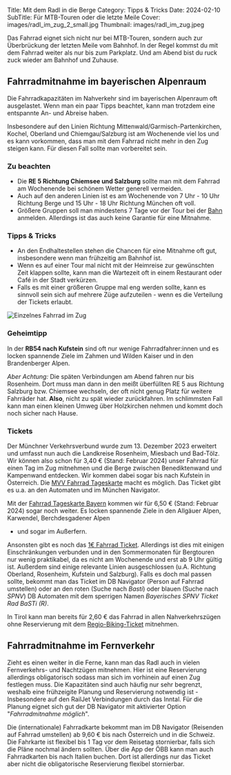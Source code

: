 Title: Mit dem Radl in die Berge
Category: Tipps & Tricks
Date: 2024-02-10
SubTitle: Für MTB-Touren oder die letzte Meile
Cover: images/radl_im_zug_2_small.jpg
Thumbnail: images/radl_im_zug.jpeg

Das Fahrrad eignet sich nicht nur bei MTB-Touren, sondern auch zur Überbrückung
der letzten Meile vom Bahnhof. In der Regel kommst du mit dem Fahrrad weiter als
nur bis zum Parkplatz. Und am Abend bist du ruck zuck wieder am Bahnhof und Zuhause.

## Fahrradmitnahme im bayerischen Alpenraum

Die Fahrradkapazitäten im Nahverkehr sind im bayerischen Alpenraum
oft ausgelastet. Wenn man ein paar Tipps beachtet, kann man trotzdem
eine entspannte An- und Abreise haben.

Insbesondere auf den Linien Richtung Mittenwald/Garmisch-Partenkirchen, Kochel, Oberland
und Chiemgau/Salzburg ist am Wochenende viel los und es kann vorkommen, dass man mit dem
Fahrrad nicht mehr in den Zug steigen kann. Für diesen Fall sollte man vorbereitet sein.

### Zu beachten

 * Die **RE 5 Richtung Chiemsee und Salzburg** sollte man mit dem Fahrrad am Wochenende bei
 schönem Wetter generell vermeiden.
 * Auch auf den anderen Linien ist es am Wochenende von 7 Uhr - 10 Uhr Richtung Berge und
 15 Uhr - 18 Uhr Richtung München oft voll.
 * Größere Gruppen soll man mindestens 7 Tage vor der Tour bei der [Bahn](https://www.bahn.de/service/individuelle-reise/fahrrad/fahrrad-gruppenreise) anmelden. Allerdings ist das auch keine Garantie für eine Mitnahme.

### Tipps & Tricks

 * An den Endhaltestellen stehen die Chancen für eine Mitnahme oft gut, insbesondere wenn man
 frühzeitig am Bahnhof ist.
 * Wenn es auf einer Tour mal nicht mit der Heimreise zur gewünschten Zeit klappen sollte, kann
 man die Wartezeit oft in einem Restaurant oder Café in der Stadt verkürzen.
 * Falls es mit einer größeren Gruppe mal eng werden sollte, kann es sinnvoll sein sich auf
 mehrere Züge aufzuteilen - wenn es die Verteilung der Tickets erlaubt.

 ![Einzelnes Fahrrad im Zug](images/radl_im_zug.jpeg)

### Geheimtipp

In der **RB54 nach Kufstein** sind oft nur wenige Fahrradfahrer:innen und es locken spannende Ziele
im Zahmen und Wilden Kaiser und in den Brandenberger Alpen.

_Aber Achtung:_ Die späten Verbindungen am Abend fahren nur bis Rosenheim. Dort muss man dann
in den meißt überfüllten RE 5 aus Richtung Salzburg bzw. Chiemsee wechseln, der oft nicht
genug Platz für weitere Fahrräder hat. **Also**, nicht zu spät wieder zurückfahren. Im schlimmsten
Fall kann man einen kleinen Umweg über Holzkirchen nehmen und kommt doch noch sicher nach Hause.

### Tickets

Der Münchner Verkehrsverbund wurde zum 13. Dezember 2023 erweitert und umfasst nun
auch die Landkreise Rosenheim, Miesbach und Bad-Tölz. Wir können also schon für
3,40 € (Stand: Februar 2024) unser Fahrrad für einen Tag im Zug mitnehmen und die
Berge zwischen Benediktenwand und Kampenwand entdecken. Wir kommen dabei sogar bis nach Kufstein
in Österreich. Die [MVV Fahrrad Tageskarte](https://www.mvv-muenchen.de/ticketshop-preise/tickets-tageskarten/fahrrad-tageskarte/index.html) macht es möglich. Das Ticket gibt es u.a.
an den Automaten und im München Navigator.

Mit der [Fahrrad Tageskarte Bayern](https://bahnland-bayern.de/de/ticket/fahrrad-tageskarte-bayern) kommen wir für 6,50 € (Stand: Februar 2024) sogar noch
weiter. Es locken spannende Ziele in den Allgäuer Alpen, Karwendel, Berchdesgadener Alpen
- und sogar im Außerfern.

Ansonsten gibt es noch das [1€ Fahrrad Ticket](https://bahnland-bayern.de/de/tickets/fahrradmitnahme/ticket/basti-r). Allerdings ist dies mit einigen Einschränkungen
verbunden und in den Sommermonaten für Bergtouren nur wenig praktikabel, da es nicht am
Wochenende und erst ab 9 Uhr gültig ist. Außerdem sind einige relevante Linien ausgeschlossen
(u.A. Richtung Oberland, Rosenheim, Kufstein und Salzburg). Falls es doch mal passen sollte,
bekommt man das Ticket im DB Navigator (Person auf Fahrrad umstellen) oder an den roten (Suche
nach _Basti_) oder blauen (Suche nach _SPNV_) DB Automaten mit dem sperrigen Namen
_Bayerisches SPNV Ticket Rad BaSTi (R)_.

In Tirol kann man bereits für 2,60 € das Fahrrad in allen Nahverkehrszügen ohne
Reservierung mit dem [Regio-Biking-Ticket](https://www.oebb.at/de/regionale-angebote/tirol/rad-und-zug) mitnehmen. 

## Fahrradmitnahme im Fernverkehr

Zieht es einen weiter in die Ferne, kann man das Radl auch in vielen Fernverkehrs- und Nachtzügen
mitnehmen. Hier ist eine Reservierung allerdings obligatorisch sodass man sich im vorhinein auf einen 
Zug festlegen muss. Die Kapazitäten sind auch häufig nur sehr begrenzt, weshalb eine frühzeigite Planung und
Reservierung notwendig ist - Insbesondere auf den RailJet Verbindungen durch das Inntal. Für die
Planung eignet sich gut der DB Navigator mit aktivierter Option "_Fahrradmitnahme möglich_".

Die (internationale) Fahrradkarte bekommt man im DB Navigator (Reisenden auf Fahrrad umstellen) ab 9,60 €
bis nach Österreich und in die Schweiz. Die Fahrkarte ist flexibel bis 1 Tag vor dem Reisetag stornierbar,
falls sich die Pläne nochmal ändern sollten. Über die App der ÖBB kann man auch Fahrradkarten bis nach
Italien buchen. Dort ist allerdings nur das Ticket aber nicht die obligatorische Reservierung flexibel
stornierbar.
